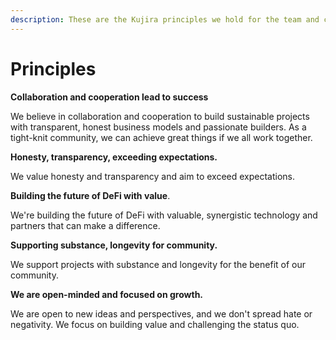 ```yaml
---
description: These are the Kujira principles we hold for the team and community
---
```


# Principles

**Collaboration and cooperation lead to success**

We believe in collaboration and cooperation to build sustainable projects with transparent, honest business models and passionate builders. As a tight-knit community, we can achieve great things if we all work together.



**Honesty, transparency, exceeding expectations.**

We value honesty and transparency and aim to exceed expectations.



**Building the future of DeFi with value**.

We're building the future of DeFi with valuable, synergistic technology and partners that can make a difference.



**Supporting substance, longevity for community.**

We support projects with substance and longevity for the benefit of our community.



**We are open-minded and focused on growth.**

We are open to new ideas and perspectives, and we don't spread hate or negativity. We focus on building value and challenging the status quo.
